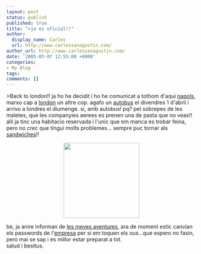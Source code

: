 ```yaml
---
layout: post
status: publish
published: true
title: ">ja es oficial!!"
author:
  display_name: Carles
  url: http://www.carlessanagustin.com/
author_url: http://www.carlessanagustin.com/
date: '2005-03-07 12:55:00 +0000'
categories:
- My Blog
tags:
comments: []
---
```

<p>>Back to london!! ja ho he decidit i ho he comunicat a tothom d'aqui <a href="http://www.comune.napoli.it/" target="_blank">napols</a>, marxo cap a <a href="http://www.londontown.com/" target="_blank">london</a> un altre cop. agafo un <a href="http://www.eurolines.it/eng/catalogo.asp?Livello=4&amp;Categoria=Departures_and_destinations/UNITED_KINGDOM/NAPOLI/RO_LONDON" target="_blank">autobus</a> el divendres 1 d'abril i arrivo a londres el diumenge. si, amb autobus! pq? pel sobrepes de les maletes, que les companyies aerees es prenen una de pasta que no veas!! alli ja tinc una habitacio reservada i l'unic que em manca es trobar feina, pero no crec que tingui molts problemes... sempre puc tornar als <a href="http://www.darwinsdeli.co.uk/" target="_blank">sandwiches</a>!!
<div style="text-align:center;"><img src="http://www.ngsgenealogy.org/images/big.ben.jpg" height="200" /></div>
<p> be, ja anire informan de <a href="http://santo.webhop.net/">les meves aventures</a>, ara de moment estic canvian els passwords de l'<a href="http://www.arkanon.com/" target="_blank">empresa</a> per si em toquen els ous...que espero no fasin, pero mai se sap i es millor estar preparat a tot.<br />salud i besitus.</p>
